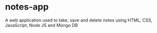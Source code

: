 # notes-app
A web application used to take, save and delete notes using HTML, CSS, JavaScript, Node JS and Mongo DB
